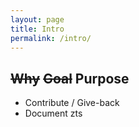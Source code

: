 ```yaml
---
layout: page
title: Intro
permalink: /intro/
---
```



## ~~Why~~ ~~Goal~~ Purpose
* Contribute / Give-back
* Document zts

